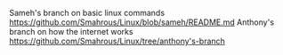 Sameh's branch on basic linux commands  https://github.com/Smahrous/Linux/blob/sameh/README.md
Anthony's branch on how the internet works https://github.com/Smahrous/Linux/tree/anthony's-branch